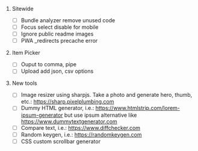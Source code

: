 1. Sitewide

    - [ ] Bundle analyzer remove unused code
    - [ ] Focus select disable for mobile
    - [ ] Ignore public readme images
    - [ ] PWA \_redirects precache error

2. Item Picker

    - [ ] Ouput to comma, pipe
    - [ ] Upload add json, csv options

3. New tools

    - [ ] Image resizer using sharpjs. Take a photo and generate hero, thumb, etc.: https://sharp.pixelplumbing.com
    - [ ] Dummy HTML generator, i.e.: https://www.htmlstrip.com/lorem-ipsum-generator but use ipsum alternative like https://www.dummytextgenerator.com
    - [ ] Compare text, i.e.: https://www.diffchecker.com
    - [ ] Random keygen, i.e.: https://randomkeygen.com
    - [ ] CSS custom scrollbar generator
